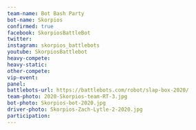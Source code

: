 ```yaml
---
team-name: Bot Bash Party
bot-name: Skorpios
confirmed: true
facebook: SkorpiosBattleBot
twitter:
instagram: skorpios_battlebots
youtube: SkorpiosBattlebot
heavy-compete:
heavy-static:
other-compete:
vip-event:
panel:
battlebots-url: https://battlebots.com/robot/slap-box-2020/
team-photo: 2020-Skorpios-team-RT-3.jpg
bot-photo: Skorpios-bot-2020.jpg
driver-photo: Skorpios-Zach-Lytle-2-2020.jpg
participation:
---
```

